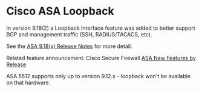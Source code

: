 # Cisco ASA Loopback

In version 9.18(2) a Loopback Interface feature was added to better support BGP and management traffic (SSH, RADIUS/TACACS, etc).

See the [ASA 9.18(x) Release Notes][asa918rn] for more detail.

Related feature announcement: Cisco Secure Firewall [ASA New Features by Release][2]

ASA 5512 supports only up to version 9.12.x - loopback won't be available on that hardware.

[asa918rn]: https://www.cisco.com/c/en/us/td/docs/security/asa/asa918/release/notes/asarn918.html
[2]: https://www.cisco.com/c/en/us/td/docs/security/asa/roadmap/asa_new_features.html
